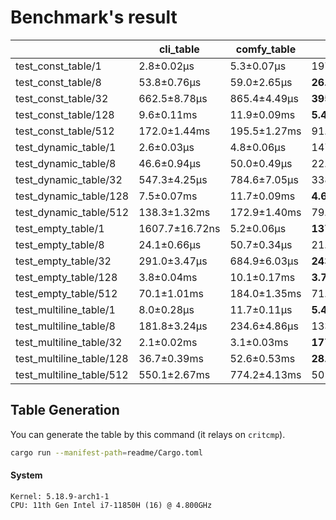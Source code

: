 # Benchmark's result

|                          | cli_table      | comfy_table  | tabled             | tabled_color       | tabled_par        | term_table    |
|--------------------------|----------------|--------------|--------------------|--------------------|-------------------|---------------|
| test_const_table/1       | 2.8±0.02µs     | 5.3±0.07µs   | 1974.4±100.72ns    | **1727.3±24.80ns** | 20.2±0.49µs       | 4.7±0.04µs    |
| test_const_table/8       | 53.8±0.76µs    | 59.0±2.65µs  | **26.3±0.27µs**    | 27.8±0.70µs        | 79.6±4.62µs       | 101.9±0.86µs  |
| test_const_table/32      | 662.5±8.78µs   | 865.4±4.49µs | **395.8±2.06µs**   | 398.6±2.96µs       | 450.6±21.39µs     | 1281.5±8.86µs |
| test_const_table/128     | 9.6±0.11ms     | 11.9±0.09ms  | **5.4±0.04ms**     | 6.1±0.04ms         | 5.5±0.28ms        | 18.0±0.14ms   |
| test_const_table/512     | 172.0±1.44ms   | 195.5±1.27ms | 91.3±2.43ms        | 90.7±2.05ms        | **80.7±2.70ms**   | 290.6±1.49ms  |
| test_dynamic_table/1     | 2.6±0.03µs     | 4.8±0.06µs   | 1470.9±22.17ns     | **1453.8±28.48ns** | 19.3±0.53µs       | 3.0±0.02µs    |
| test_dynamic_table/8     | 46.6±0.94µs    | 50.0±0.49µs  | 22.3±0.24µs        | **21.7±0.29µs**    | 71.9±3.84µs       | 68.0±0.75µs   |
| test_dynamic_table/32    | 547.3±4.25µs   | 784.6±7.05µs | 338.5±3.10µs       | **336.8±5.03µs**   | 401.4±21.20µs     | 984.3±9.86µs  |
| test_dynamic_table/128   | 7.5±0.07ms     | 11.7±0.09ms  | **4.6±0.05ms**     | **4.6±0.05ms**     | 4.8±0.35ms        | 14.8±0.12ms   |
| test_dynamic_table/512   | 138.3±1.32ms   | 172.9±1.40ms | 79.8±2.25ms        | 85.6±2.14ms        | **70.3±3.30ms**   | 246.3±1.33ms  |
| test_empty_table/1       | 1607.7±16.72ns | 5.2±0.06µs   | **1378.8±20.19ns** | 1408.2±11.60ns     | 19.7±1.09µs       | 2.3±0.02µs    |
| test_empty_table/8       | 24.1±0.66µs    | 50.7±0.34µs  | 21.2±0.15µs        | **18.7±0.17µs**    | 66.6±4.17µs       | 46.2±0.51µs   |
| test_empty_table/32      | 291.0±3.47µs   | 684.9±6.03µs | **243.9±1.44µs**   | 244.0±1.50µs       | 323.0±31.64µs     | 617.8±6.25µs  |
| test_empty_table/128     | 3.8±0.04ms     | 10.1±0.17ms  | **3.7±0.03ms**     | **3.7±0.03ms**     | 4.0±0.27ms        | 9.1±0.06ms    |
| test_empty_table/512     | 70.1±1.01ms    | 184.0±1.35ms | 71.4±1.87ms        | 70.5±1.85ms        | **57.2±2.55ms**   | 157.5±1.12ms  |
| test_multiline_table/1   | 8.0±0.28µs     | 11.7±0.11µs  | **5.4±0.22µs**     | **5.4±0.03µs**     | 29.5±0.70µs       | 10.8±0.24µs   |
| test_multiline_table/8   | 181.8±3.24µs   | 234.6±4.86µs | 133.7±12.06µs      | **127.8±1.51µs**   | 194.4±14.10µs     | 356.9±3.38µs  |
| test_multiline_table/32  | 2.1±0.02ms     | 3.1±0.03ms   | **1777.7±12.99µs** | 1849.3±17.30µs     | 1865.5±74.60µs    | 4.9±0.07ms    |
| test_multiline_table/128 | 36.7±0.39ms    | 52.6±0.53ms  | **28.3±0.18ms**    | **28.3±0.18ms**    | 29.1±1.86ms       | 65.2±0.49ms   |
| test_multiline_table/512 | 550.1±2.67ms   | 774.2±4.13ms | 501.1±4.18ms       | 496.1±2.68ms       | **450.9±21.15ms** | 1061.6±2.10ms |

## Table Generation

You can generate the table by this command (it relays on `critcmp`).

```bash
cargo run --manifest-path=readme/Cargo.toml
```

#### System

```
Kernel: 5.18.9-arch1-1 
CPU: 11th Gen Intel i7-11850H (16) @ 4.800GHz
```
